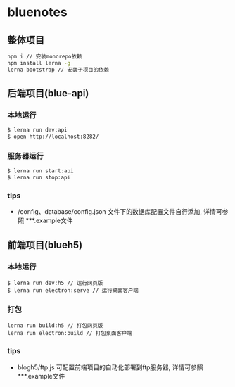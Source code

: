 # bluenotes

## 整体项目

```bash
npm i // 安装monorepo依赖
npm install lerna -g
lerna bootstrap // 安装子项目的依赖
```

## 后端项目(blue-api)

### 本地运行

```bash
$ lerna run dev:api
$ open http://localhost:8282/
```

### 服务器运行

```bash
$ lerna run start:api
$ lerna run stop:api
```

### tips
* /config、database/config.json 文件下的数据库配置文件自行添加, 详情可参照 ***.example文件

## 前端项目(blueh5)

### 本地运行
```
$ lerna run dev:h5 // 运行网页版
$ lerna run electron:serve // 运行桌面客户端
```
### 打包

```
lerna run build:h5 // 打包网页版
lerna run electron:build // 打包桌面客户端
```
### tips
* blogh5/ftp.js 可配置前端项目的自动化部署到ftp服务器, 详情可参照 ***.example文件
